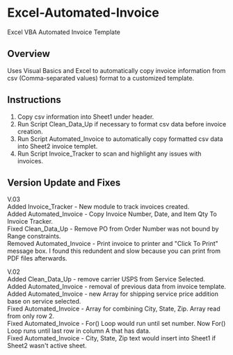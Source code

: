 # Excel-Automated-Invoice
Excel VBA Automated Invoice Template

## Overview
Uses Visual Basics and Excel to automatically copy invoice information from csv (Comma-separated values) format to a customized template.

## Instructions
1)  Copy csv information into Sheet1 under header.
2)  Run Script Clean_Data_Up if necessary to format csv data before invoice creation.
3)  Run Script Automated_Invoice to automatically copy formatted csv data into Sheet2 invoice templet.
4)  Run Script Invoice_Tracker to scan and highlight any issues with invoices.

## Version Update and Fixes
V.03  
Added Invoice_Tracker - New module to track invoices created.  
Added Automated_Invoice - Copy Invoice Number, Date, and Item Qty To Invoice Tracker.  
Fixed Clean_Data_Up - Remove PO from Order Number was not bound by Range constraints.  
Removed Automated_Invoice - Print invoice to printer and "Click To Print" message box. I found this redundent and slow because you can print from PDF files afterwards.  

V.02  
Added Clean_Data_Up - remove carrier USPS from Service Selected.  
Added Automated_Invoice - removal of previous data from invoice template.  
Added Automated_Invoice - new Array for shipping service price addition base on service selected.  
Fixed Automated_Invoice - Array for combining City, State, Zip. Array read from only row 2.  
Fixed Automated_Invoice - For() Loop would run until set number. Now For() Loop runs until last row in column A that has data.  
Fixed Automated_Invoice - City, State, Zip text would insert into Sheet1 if Sheet2 wasn't active sheet.
